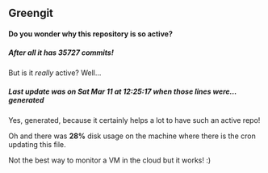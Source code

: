 ## Greengit

#### Do you wonder why this repository is so active?

##### After all it has 35727 commits!

But is it *really* active? Well...

##### Last update was on Sat Mar 11 at 12:25:17 when those lines were... generated

Yes, generated, because it certainly helps a lot to have such an active repo!

Oh and there was **28%** disk usage on the machine
where there is the cron updating this file.

Not the best way to monitor a VM in the cloud but it works! :)
